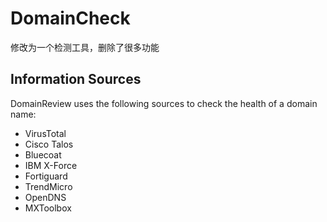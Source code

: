 # DomainCheck

修改为一个检测工具，删除了很多功能

## Information Sources

DomainReview uses the following sources to check the health of a domain name:

* VirusTotal
* Cisco Talos
* Bluecoat
* IBM X-Force
* Fortiguard
* TrendMicro
* OpenDNS
* MXToolbox
